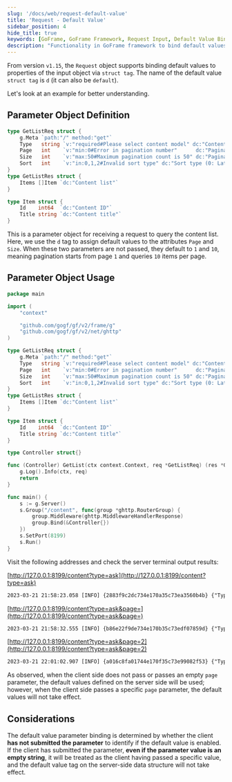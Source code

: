 ```yaml
---
slug: '/docs/web/request-default-value'
title: 'Request - Default Value'
sidebar_position: 4
hide_title: true
keywords: [GoFrame, GoFrame Framework, Request Input, Default Value Binding, struct tag, Parameter Object, Pagination, Server-side, Middleware, ghttp]
description: "Functionality in GoFrame framework to bind default values to request input object attributes using struct tags. It demonstrates, through examples, how to define parameter objects and set default values for their attributes, as well as how to process and validate request parameters on the server-side. It particularly emphasizes that default values will take effect when parameters are not submitted, but will be ignored when parameters are submitted (even if empty). Additionally, it provides some suggestions on default value parameter binding considerations."
---
```

From version `v1.15`, the `Request` object supports binding default values to properties of the input object via `struct tag`. The name of the default value `struct tag` is `d` (it can also be `default`).

Let's look at an example for better understanding.

## Parameter Object Definition

```go
type GetListReq struct {
    g.Meta `path:"/" method:"get"`
    Type   string `v:"required#Please select content model" dc:"Content model"`
    Page   int    `v:"min:0#Error in pagination number"      dc:"Pagination number" d:"1"`
    Size   int    `v:"max:50#Maximum pagination count is 50" dc:"Pagination count, maximum 50" d:"10"`
    Sort   int    `v:"in:0,1,2#Invalid sort type" dc:"Sort type (0: Latest, default. 1: Active, 2: Popular)"`
}
type GetListRes struct {
    Items []Item `dc:"Content list"`
}

type Item struct {
    Id    int64  `dc:"Content ID"`
    Title string `dc:"Content title"`
}
```

This is a parameter object for receiving a request to query the content list. Here, we use the `d` tag to assign default values to the attributes `Page` and `Size`. When these two parameters are not passed, they default to `1` and `10`, meaning pagination starts from page `1` and queries `10` items per page.

## Parameter Object Usage

```go
package main

import (
    "context"

    "github.com/gogf/gf/v2/frame/g"
    "github.com/gogf/gf/v2/net/ghttp"
)

type GetListReq struct {
    g.Meta `path:"/" method:"get"`
    Type   string `v:"required#Please select content model" dc:"Content model"`
    Page   int    `v:"min:0#Error in pagination number"      dc:"Pagination number" d:"1"`
    Size   int    `v:"max:50#Maximum pagination count is 50" dc:"Pagination count, maximum 50" d:"10"`
    Sort   int    `v:"in:0,1,2#Invalid sort type" dc:"Sort type (0: Latest, default. 1: Active, 2: Popular)"`
}
type GetListRes struct {
    Items []Item `dc:"Content list"`
}

type Item struct {
    Id    int64  `dc:"Content ID"`
    Title string `dc:"Content title"`
}

type Controller struct{}

func (Controller) GetList(ctx context.Context, req *GetListReq) (res *GetListRes, err error) {
    g.Log().Info(ctx, req)
    return
}

func main() {
    s := g.Server()
    s.Group("/content", func(group *ghttp.RouterGroup) {
        group.Middleware(ghttp.MiddlewareHandlerResponse)
        group.Bind(&Controller{})
    })
    s.SetPort(8199)
    s.Run()
}
```

Visit the following addresses and check the server terminal output results:

[http://127.0.0.1:8199/content?type=ask](http://127.0.0.1:8199/content?type=ask)

```html
2023-03-21 21:58:23.058 [INFO] {2883f9c2dc734e170a35c73ea3560b4b} {"Type":"ask","Page":1,"Size":10,"Sort":0}
```

[http://127.0.0.1:8199/content?type=ask&page=](http://127.0.0.1:8199/content?type=ask&page=)

```html
2023-03-21 21:58:32.555 [INFO] {b86e22f9de734e170b35c73edf07859d} {"Type":"ask","Page":1,"Size":10,"Sort":0}
```

[http://127.0.0.1:8199/content?type=ask&page=2](http://127.0.0.1:8199/content?type=ask&page=2)

```html
2023-03-21 22:01:02.907 [INFO] {a016c8fa01744e170f35c73e99082f53} {"Type":"ask","Page":2,"Size":10,"Sort":0}
```

As observed, when the client side does not pass or passes an empty `page` parameter, the default values defined on the server side will be used; however, when the client side passes a specific `page` parameter, the default values will not take effect.

## Considerations

The default value parameter binding is determined by whether the client **has not submitted the parameter** to identify if the default value is enabled. If the client has submitted the parameter, **even if the parameter value is an empty string**, it will be treated as the client having passed a specific value, and the default value tag on the server-side data structure will not take effect.